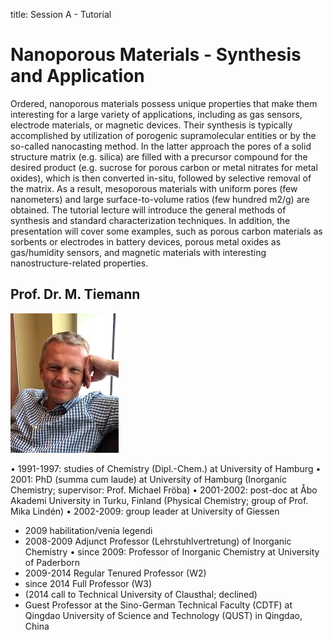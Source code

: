 title: Session A - Tutorial

Nanoporous Materials - Synthesis and Application
=============================================
Ordered, nanoporous materials possess unique properties that make them interesting for a large variety of applications, including as gas sensors, electrode materials, or magnetic devices. Their synthesis is typically accomplished by utilization of porogenic supramolecular entities or by the so-called nanocasting method. In the latter approach the pores of a solid structure matrix (e.g. silica) are filled with a precursor compound for the desired product (e.g. sucrose for porous carbon or metal nitrates for metal oxides), which is then converted in-situ, followed by selective removal of the matrix. As a result, mesoporous materials with uniform pores (few nanometers) and large surface-to-volume ratios (few hundred m2/g) are obtained. The tutorial lecture will introduce the general methods of synthesis and standard characterization techniques. In addition, the presentation will cover some examples, such as porous carbon materials as sorbents or electrodes in battery devices, porous metal oxides as gas/humidity sensors, and magnetic materials with interesting nanostructure-related properties.


Prof. Dr. M. Tiemann
---

![Image Prof. Tiemann](Tiemann.jpg)

•	1991-1997: studies of Chemistry (Dipl.-Chem.) at University of Hamburg
•	2001: PhD (summa cum laude) at University of Hamburg
(Inorganic Chemistry; supervisor: Prof. Michael Fröba)
•	2001-2002: post-doc at Åbo Akademi University in Turku, Finland
(Physical Chemistry; group of Prof. Mika Lindén)
•	2002-2009: group leader at University of Giessen
 - 2009 habilitation/venia legendi
 - 2008-2009 Adjunct Professor (Lehrstuhlvertretung) of Inorganic Chemistry
•	since 2009: Professor of Inorganic Chemistry at University of Paderborn
 - 2009-2014 Regular Tenured Professor (W2)
 - since 2014 Full Professor (W3)
 - (2014 call to Technical University of Clausthal; declined)
 - Guest Professor at the Sino-German Technical Faculty (CDTF)
   at Qingdao University of Science and Technology (QUST) in Qingdao, China
